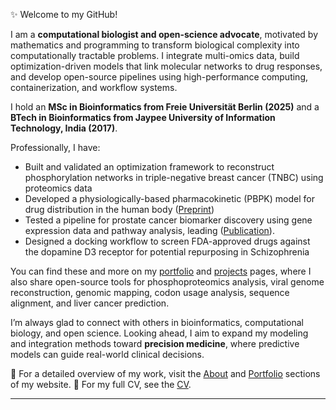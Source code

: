 ✨ Welcome to my GitHub!

I am a **computational biologist and open-science advocate**, motivated by mathematics and programming to transform
biological complexity into computationally tractable problems. I integrate multi-omics data, build optimization-driven
models that link molecular networks to drug responses, and develop open-source pipelines using high-performance
computing, containerization, and workflow systems.

I hold an **MSc in Bioinformatics from Freie Universität Berlin (2025)** and a **BTech in Bioinformatics from Jaypee
University of Information Technology, India (2017)**.

Professionally, I have:

* Built and validated an optimization framework to reconstruct phosphorylation networks in triple-negative breast cancer (TNBC) 
  using proteomics data 
* Developed a physiologically-based pharmacokinetic (PBPK) model for drug distribution in the human body ([Preprint](https://doi.org/10.5281/zenodo.14976788))
* Tested a pipeline for prostate cancer biomarker discovery using gene expression data and pathway analysis, 
  leading ([Publication](https://doi.org/10.1515/jib-2018-0080)).   
* Designed a docking workflow to screen FDA-approved drugs against the dopamine D3 receptor for potential repurposing in Schizophrenia 

You can find these and more on my [portfolio](https://bibymaths.github.io/portfolio/)
and [projects](https://bibymaths.github.io/projects/) pages, where I also share open-source tools for phosphoproteomics
analysis, viral genome reconstruction, genomic mapping, codon usage analysis, sequence alignment, and liver cancer
prediction.

I’m always glad to connect with others in bioinformatics, computational biology, and open science. Looking ahead, I aim
to expand my modeling and integration methods toward **precision medicine**, where predictive models can guide
real-world clinical decisions.

📄 For a detailed overview of my work, visit the [About](https://bibymaths.github.io/about/)
and [Portfolio](https://bibymaths.github.io/portfolio/) sections of my website.
📑 For my full CV, see the [CV](https://bibymaths.github.io/files/AbhinavMishra_CV.pdf).

---
